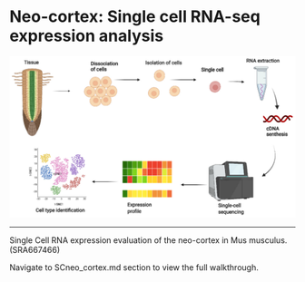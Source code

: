 # Neo-cortex: Single cell RNA-seq expression analysis

<p align="center">
<img src="figure-gfm/ijms-23-04497-g001.png " width="679" />
</p>

***

Single Cell RNA expression evaluation of the neo-cortex in Mus musculus. (SRA667466)

Navigate to SCneo_cortex.md section to view the full walkthrough.
